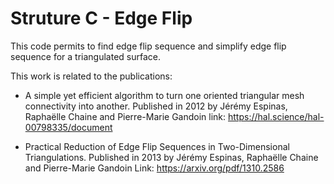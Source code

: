 # Struture C - Edge Flip

This code permits to find edge flip sequence and simplify edge flip sequence for a triangulated surface.

This work is related to the publications:

- A simple yet efficient algorithm to turn one oriented triangular mesh connectivity into another. Published in 2012 by Jérémy Espinas, Raphaëlle Chaine and Pierre-Marie Gandoin
link: https://hal.science/hal-00798335/document

- Practical Reduction of Edge Flip Sequences in Two-Dimensional Triangulations. Published in 2013 by Jérémy Espinas, Raphaëlle Chaine and Pierre-Marie Gandoin
Link: https://arxiv.org/pdf/1310.2586